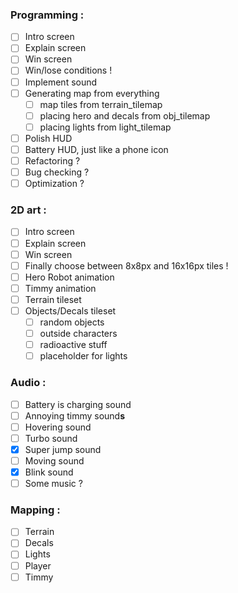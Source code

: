 ### Programming :
- [ ] Intro screen
- [ ] Explain screen
- [ ] Win screen
- [ ] Win/lose conditions !
- [ ] Implement sound
- [ ] Generating map from everything
	- [ ] map tiles from terrain_tilemap
	- [ ] placing hero and decals from obj_tilemap
	- [ ] placing lights from light_tilemap
- [ ] Polish HUD
- [ ] Battery HUD, just like a phone icon
- [ ] Refactoring ?
- [ ] Bug checking ?
- [ ] Optimization ?
		
### 2D art :
- [ ] Intro screen
- [ ] Explain screen
- [ ] Win screen
- [ ] Finally choose between 8x8px and 16x16px tiles !
- [ ] Hero Robot animation
- [ ] Timmy animation
- [ ] Terrain tileset
- [ ] Objects/Decals tileset
	- [ ] random objects
	- [ ] outside characters
	- [ ] radioactive stuff
	- [ ] placeholder for lights
	
### Audio :
- [ ] Battery is charging sound
- [ ] Annoying timmy sound**s**
- [ ] Hovering sound
- [ ] Turbo sound
- [x] Super jump sound
- [ ] Moving sound
- [x] Blink sound
- [ ] Some music ?
	
### Mapping :
- [ ] Terrain
- [ ] Decals
- [ ] Lights
- [ ] Player
- [ ] Timmy